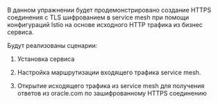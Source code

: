 В данном упражнении будет продемонстрировано создание HTTPS соединения с TLS шифрованием в service mesh при помощи конфигураций Istio на основе исходного HTTP трафика из бизнес сервиса.

Будут реализованы сценарии:

1) Установка сервиса

2) Настройка маршрутизации входящего трафика service mesh.

3) Открытие исходящего трафика из service mesh для получения ответов из oracle.com по зашифрованному HTTPS соединению